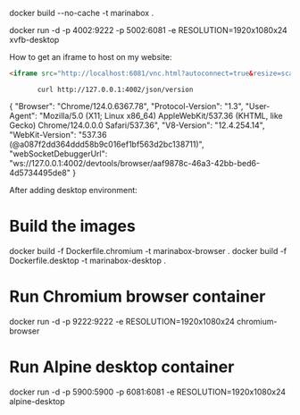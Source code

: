 docker build --no-cache -t marinabox .

docker run -d -p 4002:9222 -p 5002:6081 -e RESOLUTION=1920x1080x24 xvfb-desktop

How to get an iframe to host on my website:

```html
<iframe src="http://localhost:6081/vnc.html?autoconnect=true&resize=scale" allow="clipboard-read; clipboard-write"></iframe>
```


           curl http://127.0.0.1:4002/json/version                            
{
   "Browser": "Chrome/124.0.6367.78",
   "Protocol-Version": "1.3",
   "User-Agent": "Mozilla/5.0 (X11; Linux x86_64) AppleWebKit/537.36 (KHTML, like Gecko) Chrome/124.0.0.0 Safari/537.36",
   "V8-Version": "12.4.254.14",
   "WebKit-Version": "537.36 (@a087f2dd364ddd58b9c016ef1bf563d2bc138711)",
   "webSocketDebuggerUrl": "ws://127.0.0.1:4002/devtools/browser/aaf9878c-46a3-42bb-bed6-4d5734495de8"
}

After adding desktop environment:

# Build the images
docker build -f Dockerfile.chromium -t marinabox-browser .
docker build -f Dockerfile.desktop -t marinabox-desktop .

# Run Chromium browser container
docker run -d -p 9222:9222 -e RESOLUTION=1920x1080x24 chromium-browser

# Run Alpine desktop container
docker run -d -p 5900:5900 -p 6081:6081 -e RESOLUTION=1920x1080x24 alpine-desktop